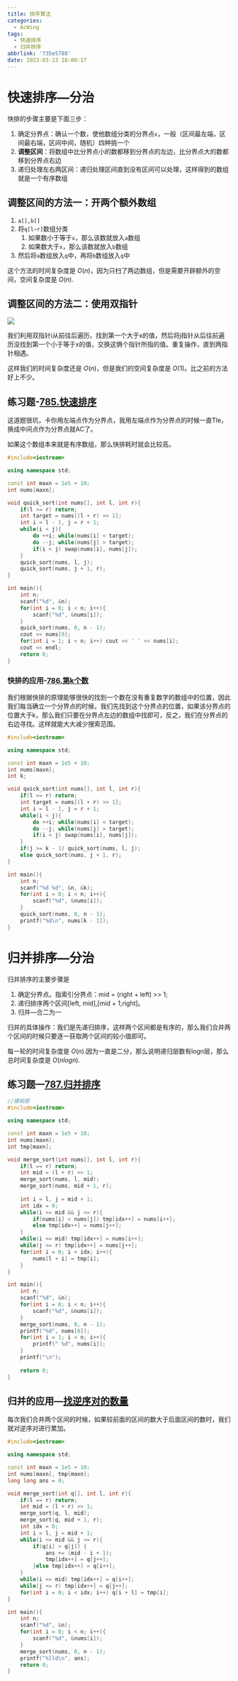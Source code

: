 ```yaml
---
title: 排序算法
categories:
  - AcWing
tags:
  - 快速排序
  - 归并排序
abbrlink: '735e5788'
date: 2023-03-23 18:00:17
---
```

# 快速排序—分治

快排的步骤主要是下面三步：

1. 确定分界点：确认一个数，使他数组分类的分界点`x`，一般（区间最左端，区间最右端，区间中间，随机）四种挑一个
2. **调整区间**：将数组中比分界点小的数都移到分界点的左边，比分界点大的数都移到分界点右边
3. 递归处理左右两区间：递归处理区间直到没有区间可以处理，这样得到的数组就是一个有序数组

## 调整区间的方法一：开两个额外数组

1. `a[],b[]`
2. 将`q[l~r]`数组分类
    1. 如果数小于等于`x`，那么该数就放入`a`数组
    2. 如果数大于`x`，那么该数就放入`b`数组
3. 然后将`a`数组放入`q`中，再将`b`数组放入`q`中

这个方法的时间复杂度是 $O(n)$，因为只扫了两边数组，但是需要开辟额外的空间，空间复杂度是 $O(n)$.

## 调整区间的方法二：使用双指针

![](https://cdn.jsdelivr.net/gh/zhangyufeng0123/ImageHosting/img/20230323153230.png)

我们利用双指针i从前往后遍历，找到第一个大于x的值，然后将j指针从后往前遍历没找到第一个小于等于x的值，交换这俩个指针所指的值。重复操作，直到两指针相遇。

这样我们的时间复杂度还是 $O(n)$，但是我们的空间复杂度是 $O(1)$。比之前的方法好上不少。

## 练习题-**[785.快速排序](https://www.acwing.com/problem/content/description/787/)**

这道题很坑，卡你用左端点作为分界点，我用左端点作为分界点的时候一直Tle，换成中间点作为分界点就AC了。

如果这个数组本来就是有序数组，那么快排耗时就会比较高。

```cpp
#include<iostream>

using namespace std;

const int maxn = 1e5 + 10;
int nums[maxn];

void quick_sort(int nums[], int l, int r){
    if(l >= r) return;
    int target = nums[(l + r) >> 1];
    int i = l - 1, j = r + 1;
    while(i < j){
        do ++i; while(nums[i] < target);
        do --j; while(nums[j] > target);
        if(i < j) swap(nums[i], nums[j]);
    }
    quick_sort(nums, l, j);
    quick_sort(nums, j + 1, r);
}

int main(){
    int n;
    scanf("%d", &n);
    for(int i = 0; i < n; i++){
        scanf("%d", &nums[i]);
    }
    quick_sort(nums, 0, n - 1);
    cout << nums[0];
    for(int i = 1; i < n; i++) cout << ' ' << nums[i];
    cout << endl;
    return 0;
}
```

### 快排的应用-**[786.第k个数](https://www.acwing.com/problem/content/788/)**

我们根据快排的原理能够很快的找到一个数在没有重复数字的数组中的位置，因此我们每当确立一个分界点的时候，我们先找到这个分界点的位置，如果该分界点的位置大于k，那么我们只要在分界点左边的数组中找即可，反之，我们在分界点的右边寻找。这样就能大大减少搜索范围。

```cpp
#include<iostream>

using namespace std;

const int maxn = 1e5 + 10;
int nums[maxn];
int k;

void quick_sort(int nums[], int l, int r){
    if(l >= r) return;
    int target = nums[(l + r) >> 1];
    int i = l - 1, j = r + 1;
    while(i < j){
        do ++i; while(nums[i] < target);
        do --j; while(nums[j] > target);
        if(i < j) swap(nums[i], nums[j]);
    }
    if(j >= k - 1) quick_sort(nums, l, j);
    else quick_sort(nums, j + 1, r);
}

int main(){
    int n;
    scanf("%d %d", &n, &k);
    for(int i = 0; i < n; i++){
        scanf("%d", &nums[i]);
    }
    quick_sort(nums, 0, n - 1);
    printf("%d\n", nums[k - 1]);
}
```

# 归并排序—分治

归并排序的主要步骤是

1. 确定分界点。指索引分界点：mid = (right + left) >> 1;
2. 递归排序两个区间[left, mid],[mid + 1,right]。
3. 归并—合二为一

归并的具体操作：我们是先递归排序，这样两个区间都是有序的，那么我们合并两个区间的时候只要逐一获取两个区间的较小值即可。

每一轮的时间复杂度是 $O(n)$.因为一直是二分，那么说明递归层数有logn层，那么总时间复杂度是 $O(nlogn)$.

## 练习题—**[787.归并排序](https://www.acwing.com/problem/content/789/)**

```cpp
//模板题
#include<iostream>

using namespace std;

const int maxn = 1e5 + 10;
int nums[maxn];
int tmp[maxn];

void merge_sort(int nums[], int l, int r){
    if(l == r) return;
    int mid = (l + r) >> 1;
    merge_sort(nums, l, mid);
    merge_sort(nums, mid + 1, r);
    
    int i = l, j = mid + 1;
    int idx = 0;
    while(i <= mid && j <= r){
        if(nums[i] < nums[j]) tmp[idx++] = nums[i++];
        else tmp[idx++] = nums[j++];
    }
    while(i <= mid) tmp[idx++] = nums[i++];
    while(j <= r) tmp[idx++] = nums[j++];
    for(int i = 0; i < idx; i++){
        nums[l + i] = tmp[i];
    }
}

int main(){
    int n;
    scanf("%d", &n);
    for(int i = 0; i < n; i++){
        scanf("%d", &nums[i]);
    }
    merge_sort(nums, 0, n - 1);
    printf("%d", nums[0]);
    for(int i = 1; i < n; i++){
        printf(" %d", nums[i]);
    }
    printf("\n");
    
    return 0;
}
```

## 归并的应用—[找逆序对的数量](https://www.acwing.com/problem/content/790/)

每次我们合并两个区间的时候，如果较前面的区间的数大于后面区间的数时，我们就对逆序对进行累加。

```cpp
#include<iostream>

using namespace std;

const int maxn = 1e5 + 10;
int nums[maxn], tmp[maxn];
long long ans = 0;

void merge_sort(int q[], int l, int r){
    if(l == r) return;
    int mid = (l + r) >> 1;
    merge_sort(q, l, mid);
    merge_sort(q, mid + 1, r);
    int idx = 0;
    int i = l, j = mid + 1;
    while(i <= mid && j <= r){
        if(q[i] > q[j]) {
            ans += (mid - i + 1);
            tmp[idx++] = q[j++];
        }else tmp[idx++] = q[i++];
    }
    while(i <= mid) tmp[idx++] = q[i++];
    while(j <= r) tmp[idx++] = q[j++];
    for(int i = 0; i < idx; i++) q[i + l] = tmp[i];
}

int main(){
    int n;
    scanf("%d", &n);
    for(int i = 0; i < n; i++){
        scanf("%d", &nums[i]);
    }
    merge_sort(nums, 0, n - 1);
    printf("%lld\n", ans);
    return 0;
}
```